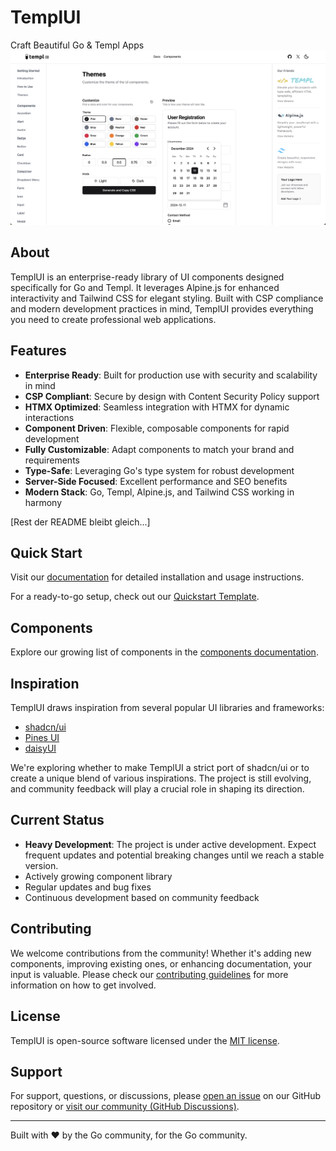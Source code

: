 # TemplUI

Craft Beautiful Go & Templ Apps
<img src="./assets/img/readme.png" />

## About

TemplUI is an enterprise-ready library of UI components designed specifically for Go and Templ. It leverages Alpine.js for enhanced interactivity and Tailwind CSS for elegant styling. Built with CSP compliance and modern development practices in mind, TemplUI provides everything you need to create professional web applications.

## Features

- **Enterprise Ready**: Built for production use with security and scalability in mind
- **CSP Compliant**: Secure by design with Content Security Policy support
- **HTMX Optimized**: Seamless integration with HTMX for dynamic interactions
- **Component Driven**: Flexible, composable components for rapid development
- **Fully Customizable**: Adapt components to match your brand and requirements
- **Type-Safe**: Leveraging Go's type system for robust development
- **Server-Side Focused**: Excellent performance and SEO benefits
- **Modern Stack**: Go, Templ, Alpine.js, and Tailwind CSS working in harmony

[Rest der README bleibt gleich...]

## Quick Start

Visit our [documentation](https://templui.io/docs/how-to-use) for detailed installation and usage instructions.

For a ready-to-go setup, check out our [Quickstart Template](https://github.com/axzilla/templui-quickstart).

## Components

Explore our growing list of components in the [components documentation](https://templui.io/docs/components).

## Inspiration

TemplUI draws inspiration from several popular UI libraries and frameworks:

- [shadcn/ui](https://ui.shadcn.com/)
- [Pines UI](https://devdojo.com/pines)
- [daisyUI](https://daisyui.com/)

We're exploring whether to make TemplUI a strict port of shadcn/ui or to create a unique blend of various inspirations. The project is still evolving, and community feedback will play a crucial role in shaping its direction.

## Current Status

- **Heavy Development**: The project is under active development. Expect frequent updates and potential breaking changes until we reach a stable version.
- Actively growing component library
- Regular updates and bug fixes
- Continuous development based on community feedback

## Contributing

We welcome contributions from the community! Whether it's adding new components, improving existing ones, or enhancing documentation, your input is valuable. Please check our [contributing guidelines](CONTRIBUTING.md) for more information on how to get involved.

## License

TemplUI is open-source software licensed under the [MIT license](LICENSE).

## Support

For support, questions, or discussions, please [open an issue](https://github.com/axzilla/templui/issues) on our GitHub repository or [visit our community (GitHub Discussions)](https://github.com/axzilla/templui/discussions).

---

Built with ❤️ by the Go community, for the Go community.
